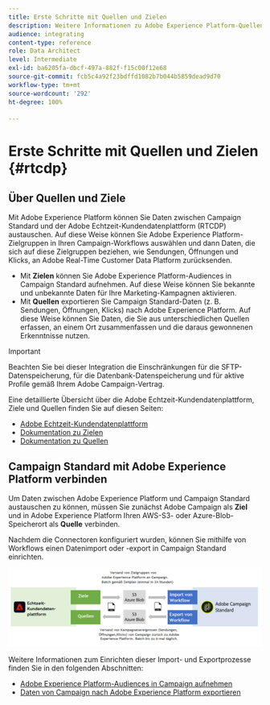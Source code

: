 ```yaml
---
title: Erste Schritte mit Quellen und Zielen
description: Weitere Informationen zu Adobe Experience Platform-Quellen und -Zielen.
audience: integrating
content-type: reference
role: Data Architect
level: Intermediate
exl-id: ba6205fa-dbcf-497a-882f-f15c00f12e68
source-git-commit: fcb5c4a92f23bdffd1082b7b044b5859dead9d70
workflow-type: tm+mt
source-wordcount: '292'
ht-degree: 100%

---
```


# Erste Schritte mit Quellen und Zielen {#rtcdp}

## Über Quellen und Ziele

Mit Adobe Experience Platform können Sie Daten zwischen Campaign Standard und der Adobe Echtzeit-Kundendatenplattform (RTCDP) austauschen. Auf diese Weise können Sie Adobe Experience Platform-Zielgruppen in Ihren Campaign-Workflows auswählen und dann Daten, die sich auf diese Zielgruppen beziehen, wie Sendungen, Öffnungen und Klicks, an Adobe Real-Time Customer Data Platform zurücksenden.

* Mit **Zielen** können Sie Adobe Experience Platform-Audiences in Campaign Standard aufnehmen. Auf diese Weise können Sie bekannte und unbekannte Daten für Ihre Marketing-Kampagnen aktivieren.
* Mit **Quellen** exportieren Sie Campaign Standard-Daten (z. B. Sendungen, Öffnungen, Klicks) nach Adobe Experience Platform. Auf diese Weise können Sie Daten, die Sie aus unterschiedlichen Quellen erfassen, an einem Ort zusammenfassen und die daraus gewonnenen Erkenntnisse nutzen.


>[!IMPORTANT]
>
>Beachten Sie bei dieser Integration die Einschränkungen für die SFTP-Datenspeicherung, für die Datenbank-Datenspeicherung und für aktive Profile gemäß Ihrem Adobe Campaign-Vertrag.

Eine detaillierte Übersicht über die Adobe Echtzeit-Kundendatenplattform, Ziele und Quellen finden Sie auf diesen Seiten:

* [Adobe Echtzeit-Kundendatenplattform](https://experienceleague.adobe.com/docs/experience-platform/rtcdp/overview.html?lang=de)
* [Dokumentation zu Zielen](https://experienceleague.adobe.com/docs/experience-platform/destinations/home.html?lang=de)
* [Dokumentation zu Quellen](https://experienceleague.adobe.com/docs/experience-platform/sources/home.html?lang=de)

## Campaign Standard mit Adobe Experience Platform verbinden

Um Daten zwischen Adobe Experience Platform und Campaign Standard austauschen zu können, müssen Sie zunächst Adobe Campaign als **Ziel** und in Adobe Experience Platform Ihren AWS-S3- oder Azure-Blob-Speicherort als **Quelle** verbinden.

Nachdem die Connectoren konfiguriert wurden, können Sie mithilfe von Workflows einen Datenimport oder -export in Campaign Standard einrichten.

![](assets/rtcdp-schema.png)

Weitere Informationen zum Einrichten dieser Import- und Exportprozesse finden Sie in den folgenden Abschnitten:

* [Adobe Experience Platform-Audiences in Campaign aufnehmen](../../integrating/using/ingest-aep-data.md)
* [Daten von Campaign nach Adobe Experience Platform exportieren](../../integrating/using/export-campaign-data.md)

